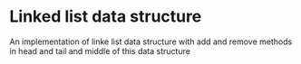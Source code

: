 # Linked list data structure

An implementation of linke list data structure with add and remove methods in head and tail and middle of this data structure
